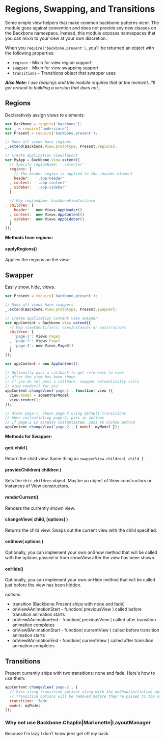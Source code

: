 # Regions, Swapping, and Transitions

Some simple view helpers that make common backbone patterns nicer. The module goes against convention and does not provide any new classes on the Backbone namespace. Instead, this module exposes namespaces that you can mixin to your view at your own discretion.

When you ```require('backbone.present')```, you'll be returned an object with the following properties:

* ```regions``` - Mixin for view region support
* ```swapper``` - Mixin for view swapping support
* ```transitions``` - Transitions object that swapper uses

___Also Note:___ _I use requirejs and this module requires that at the moment. I'll get around to building a version that does not.._

## Regions

Declaratively assign views to elements:

```javascript
var Backbone = require('backbone');
var _ = require('underscore');
var Present = require('backbone.present');

// Make all views have regions
_.extend(Backbone.View.prototype, Present.regions);

// Create application view/layout
var MyApp = Backbone.View.extend({
  // Specify regionName: '.selector'
  regions: {
    // The header region is applied to the .header element
    header:   '.app-header'
  , content:  '.app-content'
  , sidebar:  '.app-sidebar'
  }

  // Map regionName: backboneViewInstance
, children: {
    header:   new Views.AppHeader()
  , content:  new Views.AppContent()
  , sidebar:  new Views.AppSidebar()
  }
});
```

__Methods from regions:__

#### applyRegions()

Applies the regions on the view.

## Swapper

Easily show, hide, views.

```javascript
var Present = require('backbone.present');

// Make all views have swappers
_.extend(Backbone.View.prototype, Present.swapper);

// Create application content view swapper
var AppContent = Backbone.View.extend({
  // Map viewIdentifiers: viewInstances or constructors
  children: {
    'page-1': Views.Page1
  , 'page-2': Views.Page2
  , 'page-3': new Views.Page3()
  }
});

var appContent = new AppContent();

// Optionally pass a callback to get reference to view
// after the view has been shown
// If you do not pass a callback, swapper automatically calls
// view.render() for you
appContent.changeView('page-1', function( view ){
  view.model = someOtherModel;
  view.render();
});

// Hides page-1, shows page-2 using default transitions
// When instantiating page-2, pass in options
// If page-2 is already instantiated, pass to onShow method
appContent.changeView('page-2', { model: myModel });
```

__Methods for Swapper:__

#### get( child )

Return the child view. Same thing as ```swapperView.children[ child ]```.

#### provideChildren( children )

Sets the ```this.children``` object. May be an object of View constructors or instances of View constructors.

#### renderCurrent()

Renders the currently shown view.

#### changeView( child, [options] )

Returns the child view. Swaps out the current view with the child specified.

#### onShow( options )

Optionally, you can implement your own onShow method that will be called with the options passed in from showView after the view has been shown.

#### onHide()

Optionally, you can implement your own onHide method that will be called just before the view has been hidden.

_options:_

* transition (Backbone.Present ships with none and fade)
* onViewAAnimationStart - function( previousView ) called before transition animation starts
* onViewAAnimationEnd - function( previousView ) called after transition animation completes
* onViewBAnimationStart - function( currentView ) called before transition animation starts
* onViewBAnimationEnd - function( currentView ) called after transition animation completes

## Transitions

Present currently ships with two transitions: none and fade. Here's how to use them:

```javascript
appContent.changeView('page-2', {
  // Pass along transition options along with the onShow/initialize options
  // Transition options will be removed before they're passed to the view
  transition: 'fade'
, model: myModel
});
```

### Why not use Backbone.Chaplin|Marionette|LayoutManager

Because I'm lazy I don't know jeez get off my back.
